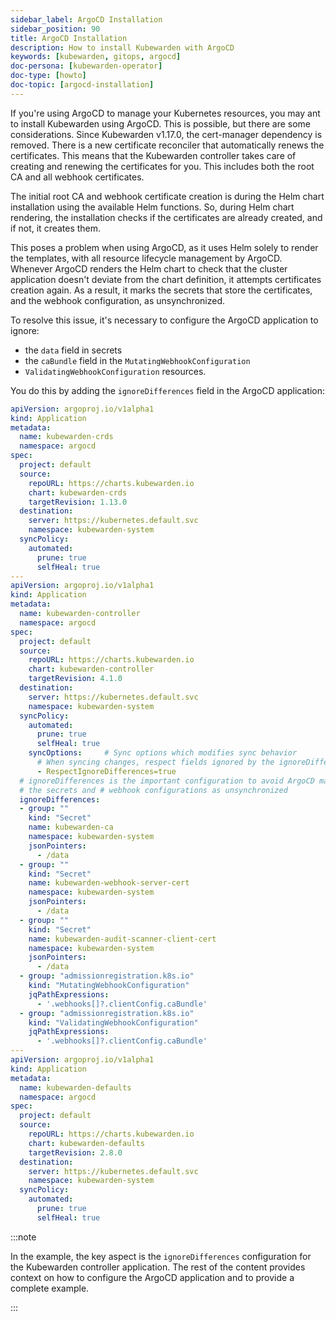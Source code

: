 ```yaml
---
sidebar_label: ArgoCD Installation
sidebar_position: 90
title: ArgoCD Installation
description: How to install Kubewarden with ArgoCD
keywords: [kubewarden, gitops, argocd]
doc-persona: [kubewarden-operator]
doc-type: [howto]
doc-topic: [argocd-installation]
---
```


<head>
  <link rel="canonical" href="https://docs.kubewarden.io/howtos/argocd-installation"/>
</head>

If you're using ArgoCD to manage your Kubernetes resources, you may ant to
install Kubewarden using ArgoCD. This is possible, but there are some
considerations. Since Kubewarden v1.17.0, the cert-manager dependency is
removed. There is a new certificate reconciler that automatically renews the
certificates. This means that the Kubewarden controller takes care of creating
and renewing the certificates for you. This includes both the root CA and all
webhook certificates.

The initial root CA and webhook certificate creation is during the Helm chart
installation using the available Helm functions. So, during Helm chart
rendering, the installation checks if the certificates are already created, and
if not, it creates them.

This poses a problem when using ArgoCD, as it uses Helm solely to render the
templates, with all resource lifecycle management by ArgoCD. Whenever ArgoCD
renders the Helm chart to check that the cluster application doesn't deviate
from the chart definition, it attempts certificates creation again. As a
result, it marks the secrets that store the certificates, and the
webhook configuration, as unsynchronized.

To resolve this issue, it's necessary to configure the ArgoCD application to
ignore:

* the `data` field in secrets
* the `caBundle` field in the `MutatingWebhookConfiguration`
* `ValidatingWebhookConfiguration` resources.

You do this by adding the `ignoreDifferences` field in the ArgoCD application:

```yaml
apiVersion: argoproj.io/v1alpha1
kind: Application
metadata:
  name: kubewarden-crds
  namespace: argocd
spec:
  project: default
  source:
    repoURL: https://charts.kubewarden.io
    chart: kubewarden-crds
    targetRevision: 1.13.0
  destination:
    server: https://kubernetes.default.svc
    namespace: kubewarden-system
  syncPolicy:
    automated:
      prune: true
      selfHeal: true
---
apiVersion: argoproj.io/v1alpha1
kind: Application
metadata:
  name: kubewarden-controller
  namespace: argocd
spec:
  project: default
  source:
    repoURL: https://charts.kubewarden.io
    chart: kubewarden-controller
    targetRevision: 4.1.0
  destination:
    server: https://kubernetes.default.svc
    namespace: kubewarden-system
  syncPolicy:
    automated:
      prune: true
      selfHeal: true
    syncOptions:     # Sync options which modifies sync behavior
      # When syncing changes, respect fields ignored by the ignoreDifferences configuration
      - RespectIgnoreDifferences=true 
  # ignoreDifferences is the important configuration to avoid ArgoCD marking
  # the secrets and # webhook configurations as unsynchronized
  ignoreDifferences:
  - group: ""
    kind: "Secret"
    name: kubewarden-ca
    namespace: kubewarden-system
    jsonPointers:
      - /data
  - group: ""
    kind: "Secret"
    name: kubewarden-webhook-server-cert
    namespace: kubewarden-system
    jsonPointers:
      - /data
  - group: ""
    kind: "Secret"
    name: kubewarden-audit-scanner-client-cert
    namespace: kubewarden-system
    jsonPointers:
      - /data
  - group: "admissionregistration.k8s.io"
    kind: "MutatingWebhookConfiguration"
    jqPathExpressions:
      - '.webhooks[]?.clientConfig.caBundle'
  - group: "admissionregistration.k8s.io"
    kind: "ValidatingWebhookConfiguration"
    jqPathExpressions:
      - '.webhooks[]?.clientConfig.caBundle'
---
apiVersion: argoproj.io/v1alpha1
kind: Application
metadata:
  name: kubewarden-defaults
  namespace: argocd
spec:
  project: default
  source:
    repoURL: https://charts.kubewarden.io
    chart: kubewarden-defaults
    targetRevision: 2.8.0
  destination:
    server: https://kubernetes.default.svc
    namespace: kubewarden-system
  syncPolicy:
    automated:
      prune: true
      selfHeal: true
```

:::note

In the example, the key aspect is the `ignoreDifferences` configuration for the
Kubewarden controller application. The rest of the content provides context on
how to configure the ArgoCD application and to provide a complete example.

:::

